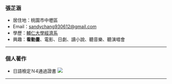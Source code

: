 ### 張芷涵

- 居住地：桃園市中壢區
- Email：sandychang930612@gmail.com
- 學歷：[輔仁大學經濟系](https://www.economics.fju.edu.tw/)
- 興趣：**看動畫**、電影、日劇、讀小說、聽音樂、聽演唱會
<hr>

### 個人著作
- 日語檢定Ｎ4通過證書
  ![](https://i.imgur.com/HuOIEPx.jpg)

<hr>

